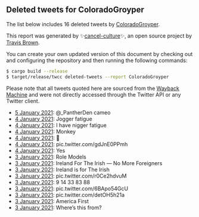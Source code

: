 ## Deleted tweets for ColoradoGroyper

The list below includes 16 deleted tweets by
[ColoradoGroyper](https://twitter.com/ColoradoGroyper).



This report was generated by ✨[cancel-culture](https://github.com/travisbrown/cancel-culture)✨,
an open source project by [Travis Brown](https://twitter.com/travisbrown).

You can create your own updated version of this document by checking out and configuring the
repository and then running the following commands:

```bash
$ cargo build --release
$ target/release/twcc deleted-tweets --report ColoradoGroyper
```

Please note that all tweets quoted here are sourced from the
[Wayback Machine](https://web.archive.org) and were not directly accessed through the Twitter API or
any Twitter client.

* [ 5 January 2021](https://web.archive.org/web/20210105041958/https://twitter.com/ColoradoGroyper/status/1346310323393814529): @_PantherDen  cameo <!--1346310323393814529-->
* [ 4 January 2021](https://web.archive.org/web/20210104223353/https://twitter.com/ColoradoGroyper/status/1346223302415511552): Jogger fatigue <!--1346223302415511552-->
* [ 4 January 2021](https://web.archive.org/web/20210104194607/https://twitter.com/ColoradoGroyper/status/1346180963873808384): I have nigger fatigue <!--1346180963873808384-->
* [ 4 January 2021](https://web.archive.org/web/20210104183442/https://twitter.com/ColoradoGroyper/status/1346161614936965120): Monkey <!--1346161614936965120-->
* [ 4 January 2021](https://web.archive.org/web/20210104215524/https://twitter.com/ColoradoGroyper/status/1346152784727400449): 👃 <!--1346152784727400449-->
* [ 4 January 2021](https://web.archive.org/web/20210104062528/https://twitter.com/ColoradoGroyper/status/1345979578913701888): pic.twitter.com/gdJnE0PPmh <!--1345979578913701888-->
* [ 4 January 2021](https://web.archive.org/web/20210104031031/https://twitter.com/ColoradoGroyper/status/1345930262970994691): Yes <!--1345930262970994691-->
* [ 3 January 2021](https://web.archive.org/web/20210103221929/https://twitter.com/ColoradoGroyper/status/1345857231531622400): Role Models <!--1345857231531622400-->
* [ 3 January 2021](https://web.archive.org/web/20210103221256/https://twitter.com/ColoradoGroyper/status/1345855551268290560): Ireland For The Irish — No More Foreigners <!--1345855551268290560-->
* [ 3 January 2021](https://web.archive.org/web/20210103211537/https://twitter.com/ColoradoGroyper/status/1345841198510981120): Ireland is for The Irish <!--1345841198510981120-->
* [ 3 January 2021](https://web.archive.org/web/20210103065814/https://twitter.com/ColoradoGroyper/status/1345625419446292485): pic.twitter.com/r0Ce2hdvuM <!--1345625419446292485-->
* [ 3 January 2021](https://web.archive.org/web/20210103065436/https://twitter.com/ColoradoGroyper/status/1345624537677762560): 9 14 33 83 88 <!--1345624537677762560-->
* [ 3 January 2021](https://web.archive.org/web/20210103020804/https://twitter.com/ColoradoGroyper/status/1345552384676675585): pic.twitter.com/6BApo54GcU <!--1345552384676675585-->
* [ 3 January 2021](https://web.archive.org/web/20210103020713/https://twitter.com/ColoradoGroyper/status/1345552063069974529): pic.twitter.com/detOH5h21a <!--1345552063069974529-->
* [ 3 January 2021](https://web.archive.org/web/20210103010202/https://twitter.com/ColoradoGroyper/status/1345535793763287040): America First <!--1345535793763287040-->
* [ 3 January 2021](https://web.archive.org/web/20210103005511/https://twitter.com/ColoradoGroyper/status/1345534038581231616): Where’s this from? <!--1345534038581231616-->
